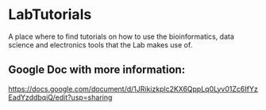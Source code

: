 # LabTutorials

A place where to find tutorials on how to use the bioinformatics, data science and electronics tools that the Lab makes use of.

## Google Doc with more information:
https://docs.google.com/document/d/1JRikizkplc2KX6QppLq0Lyv01Zc6IfYzEadYzddbqiQ/edit?usp=sharing
